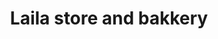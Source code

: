 ---
title: "Laila store and bakkery"
url: /thiruvananthapuram/laila-store-and-bakkery/
shop: Bäckerei
---